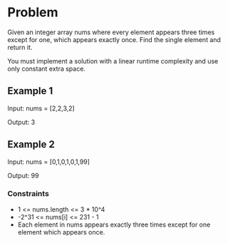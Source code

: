 # Problem

Given an integer array nums where every element appears three times except for one, which appears exactly once. Find the single element and return it.

You must implement a solution with a linear runtime complexity and use only constant extra space.

## Example 1

Input: nums = [2,2,3,2]

Output: 3

## Example 2

Input: nums = [0,1,0,1,0,1,99]

Output: 99
 
### Constraints

- 1 <= nums.length <= 3 * 10^4
- -2^31 <= nums[i] <= 231 - 1
- Each element in nums appears exactly three times except for one element which appears once.
